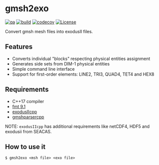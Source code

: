 gmsh2exo
========

[![qa](https://github.com/andrsd/gmsh2exo/actions/workflows/qa.yml/badge.svg)](https://github.com/andrsd/gmsh2exo/actions/workflows/qa.yml)
[![build](https://github.com/andrsd/gmsh2exo/actions/workflows/build.yml/badge.svg)](https://github.com/andrsd/gmsh2exo/actions/workflows/build.yml)
[![codecov](https://codecov.io/gh/andrsd/gmsh2exo/graph/badge.svg?token=JHXYRN6N2X)](https://codecov.io/gh/andrsd/gmsh2exo)
[![License](http://img.shields.io/:license-mit-blue.svg)](https://andrsd.mit-license.org/)


Convert gmsh mesh files into exodusII files.

## Features

- Converts individual "blocks" respecting physical entities assignment
- Generates side sets from DIM-1 physical entities
- Simple command line interface
- Support for first-order elements: LINE2, TRI3, QUAD4, TET4 and HEX8

## Requirements

- C++17 compiler
- [fmt 9.1](https://github.com/fmtlib/fmt)
- [exodusIIcpp](https://github.com/andrsd/exodusIIcpp)
- [gmshparsercpp](https://github.com/andrsd/gmshparsercpp)

NOTE: `exodusIIcpp` has additional requirements like netCDF4, HDF5 and exodusii from SEACAS.

## How to use it

```shell
$ gmsh2exo <msh file> <exo file>
```
